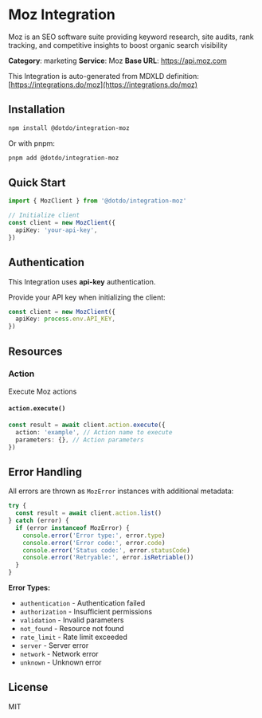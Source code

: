 # Moz Integration

Moz is an SEO software suite providing keyword research, site audits, rank tracking, and competitive insights to boost organic search visibility

**Category**: marketing
**Service**: Moz
**Base URL**: https://api.moz.com

This Integration is auto-generated from MDXLD definition: [https://integrations.do/moz](https://integrations.do/moz)

## Installation

```bash
npm install @dotdo/integration-moz
```

Or with pnpm:

```bash
pnpm add @dotdo/integration-moz
```

## Quick Start

```typescript
import { MozClient } from '@dotdo/integration-moz'

// Initialize client
const client = new MozClient({
  apiKey: 'your-api-key',
})
```

## Authentication

This Integration uses **api-key** authentication.

Provide your API key when initializing the client:

```typescript
const client = new MozClient({
  apiKey: process.env.API_KEY,
})
```

## Resources

### Action

Execute Moz actions

#### `action.execute()`

```typescript
const result = await client.action.execute({
  action: 'example', // Action name to execute
  parameters: {}, // Action parameters
})
```

## Error Handling

All errors are thrown as `MozError` instances with additional metadata:

```typescript
try {
  const result = await client.action.list()
} catch (error) {
  if (error instanceof MozError) {
    console.error('Error type:', error.type)
    console.error('Error code:', error.code)
    console.error('Status code:', error.statusCode)
    console.error('Retryable:', error.isRetriable())
  }
}
```

**Error Types:**

- `authentication` - Authentication failed
- `authorization` - Insufficient permissions
- `validation` - Invalid parameters
- `not_found` - Resource not found
- `rate_limit` - Rate limit exceeded
- `server` - Server error
- `network` - Network error
- `unknown` - Unknown error

## License

MIT
